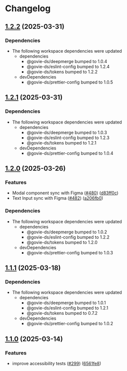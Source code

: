 # Changelog

## [1.2.2](https://github.com/ogcio/govie-ds/compare/design-theme-builder-v1.2.1...design-theme-builder-v1.2.2) (2025-03-31)


### Dependencies

* The following workspace dependencies were updated
  * dependencies
    * @govie-ds/deepmerge bumped to 1.0.4
    * @govie-ds/eslint-config bumped to 1.2.4
    * @govie-ds/tokens bumped to 1.2.2
  * devDependencies
    * @govie-ds/prettier-config bumped to 1.0.5

## [1.2.1](https://github.com/ogcio/govie-ds/compare/design-theme-builder-v1.2.0...design-theme-builder-v1.2.1) (2025-03-31)


### Dependencies

* The following workspace dependencies were updated
  * dependencies
    * @govie-ds/deepmerge bumped to 1.0.3
    * @govie-ds/eslint-config bumped to 1.2.3
    * @govie-ds/tokens bumped to 1.2.1
  * devDependencies
    * @govie-ds/prettier-config bumped to 1.0.4

## [1.2.0](https://github.com/ogcio/govie-ds/compare/design-theme-builder-v1.1.1...design-theme-builder-v1.2.0) (2025-03-26)


### Features

* Modal component sync with Figma ([#480](https://github.com/ogcio/govie-ds/issues/480)) ([d83ff0c](https://github.com/ogcio/govie-ds/commit/d83ff0cb6969c05a5e9210b4b01afd2b186e5ef8))
* Text Input sync with Figma ([#482](https://github.com/ogcio/govie-ds/issues/482)) ([a206fb0](https://github.com/ogcio/govie-ds/commit/a206fb0f2bc58b9ad9686eacd050d4c58854a4b8))


### Dependencies

* The following workspace dependencies were updated
  * dependencies
    * @govie-ds/deepmerge bumped to 1.0.2
    * @govie-ds/eslint-config bumped to 1.2.2
    * @govie-ds/tokens bumped to 1.2.0
  * devDependencies
    * @govie-ds/prettier-config bumped to 1.0.3

## [1.1.1](https://github.com/ogcio/govie-ds/compare/design-theme-builder-v1.1.0...design-theme-builder-v1.1.1) (2025-03-18)


### Dependencies

* The following workspace dependencies were updated
  * dependencies
    * @govie-ds/deepmerge bumped to 1.0.1
    * @govie-ds/eslint-config bumped to 1.2.1
    * @govie-ds/tokens bumped to 0.7.2
  * devDependencies
    * @govie-ds/prettier-config bumped to 1.0.2

## [1.1.0](https://github.com/ogcio/govie-ds/compare/theme-builder-v1.0.0...theme-builder-v1.1.0) (2025-03-14)


### Features

* improve accessibility tests ([#299](https://github.com/ogcio/govie-ds/issues/299)) ([6561fe8](https://github.com/ogcio/govie-ds/commit/6561fe842b6d5d28e32cf3aebe61526da4b1c5ef))
